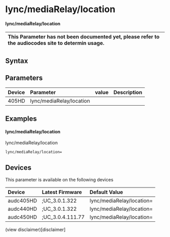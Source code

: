 ﻿---
description: lync/mediaRelay/location
search: false
---

# lync/mediaRelay/location

#### lync/mediaRelay/location


| This Parameter has not been documented yet, please refer to the audiocodes site to determin usage.  | 
| :--- |

## Syntax

## Parameters
|Device|Parameter|value|Description|
|:---|:---|:---|:---|
| 405HD | lync/mediaRelay/location |  |  |

## Examples
#### lync/mediaRelay/location

lync/mediaRelay/location

```
lync/mediaRelay/location=
```

## Devices
This parameter is available on the following devices

| Device | Latest Firmware | Default Value |
|:---|:---|:---|
| audc405HD | ;UC_3.0.1.322 | lync/mediaRelay/location= 
| audc440HD | ;UC_3.0.1.322 | lync/mediaRelay/location= 
| audc450HD | ;UC_3.0.4.111.77 | lync/mediaRelay/location= 

(view disclaimer)[disclaimer]
